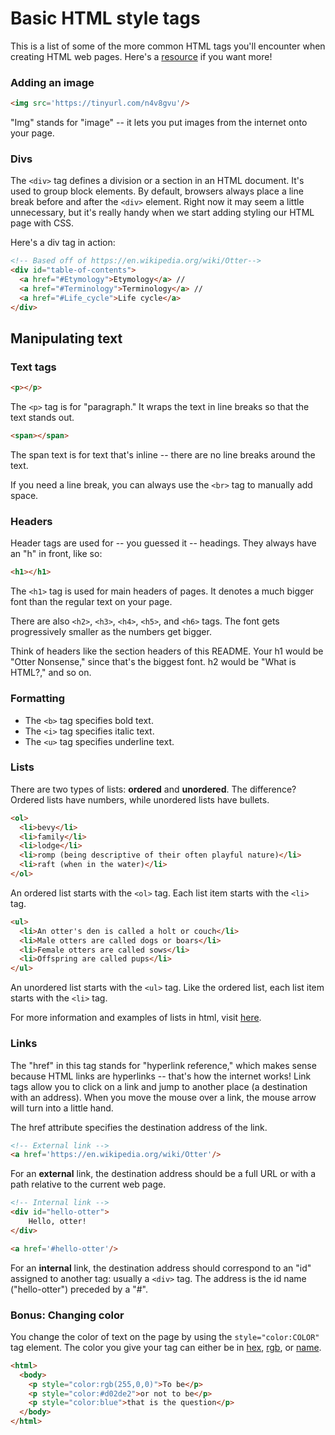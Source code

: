 # Basic HTML style tags

This is a list of some of the more common HTML tags you'll encounter when creating HTML web pages. Here's a [resource](https://computerservices.temple.edu/commonly-used-html-tags) if you want more!


### Adding an image

```html
<img src='https://tinyurl.com/n4v8gvu'/>
```

"Img" stands for "image" -- it lets you put images from the internet onto your page.

### Divs

The `<div>` tag defines a division or a section in an HTML document. It's used to group block elements. By default, browsers always place a line break before and after the `<div>` element.  Right now it may seem a little unnecessary, but it's really handy when we start adding styling our HTML page with CSS.

Here's a div tag in action:

```html
<!-- Based off of https://en.wikipedia.org/wiki/Otter-->
<div id="table-of-contents">
  <a href="#Etymology">Etymology</a> //
  <a href="#Terminology">Terminology</a> //
  <a href="#Life_cycle">Life cycle</a>
</div>
```


## Manipulating text

### Text tags

```html
<p></p>
```

The `<p>` tag is for "paragraph." It wraps the text in line breaks so that the text stands out.


```html
<span></span>
```

The span text is for text that's inline -- there are no line breaks around the text.

If you need a line break, you can always use the `<br>` tag to manually add space.

### Headers

Header tags are used for -- you guessed it -- headings. They always have an "h" in front, like so:

```html
<h1></h1>
```
The `<h1>` tag is used for main headers of pages. It denotes a much bigger font than the regular text on your page.

There are also `<h2>`, `<h3>`, `<h4>`, `<h5>`, and `<h6>` tags. The font gets progressively smaller as the numbers get bigger.

Think of headers like the section headers of this README. Your h1 would be "Otter Nonsense," since that's the biggest font. h2 would be "What is HTML?," and so on.


### Formatting

* The `<b>` tag specifies bold text.
* The `<i>` tag specifies italic text.
* The `<u>` tag specifies underline text.

### Lists

There are two types of lists: **ordered** and **unordered**. The difference? Ordered lists have numbers, while unordered lists have bullets.

```html
<ol>
  <li>bevy</li>
  <li>family</li>
  <li>lodge</li>
  <li>romp (being descriptive of their often playful nature)</li>
  <li>raft (when in the water)</li>
</ol>
```

An ordered list starts with the `<ol>` tag. Each list item starts with the `<li>` tag.

```html
<ul>
  <li>An otter's den is called a holt or couch</li>
  <li>Male otters are called dogs or boars</li>
  <li>Female otters are called sows</li>
  <li>Offspring are called pups</li>
</ul>
```

An unordered list starts with the `<ul>` tag. Like the ordered list, each list item starts with the `<li>` tag.

For more information and examples of lists in html, visit [here](https://www.w3schools.com/html/html_lists.asp).

### Links

The "href" in this tag stands for "hyperlink reference," which makes sense because HTML links are hyperlinks -- that's how the internet works! Link tags allow you to click on a link and jump to another place (a destination with an address). When you move the mouse over a link, the mouse arrow will turn into a little hand.

The href attribute specifies the destination address of the link.

```html
<!-- External link -->
<a href='https://en.wikipedia.org/wiki/Otter'/>
```

For an **external** link, the destination address should be a full URL or with a path relative to the current web page.

```html
<!-- Internal link -->
<div id="hello-otter">
    Hello, otter!
</div>

<a href='#hello-otter'/>
```

For an **internal** link, the destination address should correspond to an "id" assigned to another tag: usually a `<div>` tag. The address is the id name ("hello-otter") preceded by a "#".


### Bonus: Changing color

You change the color of text on the page by using the `style="color:COLOR"` tag element. The color you give your tag can either be in [hex](https://www.w3schools.com/colors/colors_hexadecimal.asp), [rgb](https://www.w3schools.com/colors/colors_rgb.asp), or [name](https://www.w3schools.com/colors/colors_names.asp).

```html
<html>
  <body>
    <p style="color:rgb(255,0,0)">To be</p>
    <p style="color:#d02de2">or not to be</p>
    <p style="color:blue">that is the question</p>
  </body>
</html>
```
